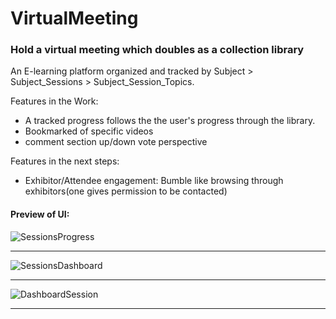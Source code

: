 # VirtualMeeting

<h3>Hold a virtual meeting which doubles as a collection library</h3>

An E-learning platform organized and tracked by Subject > Subject_Sessions > Subject_Session_Topics.

Features in the Work:
 - A tracked progress follows the the user's progress through the library.
 - Bookmarked of specific videos
 - comment section up/down vote perspective
 
Features in the next steps:
  - Exhibitor/Attendee engagement: Bumble like browsing through exhibitors(one gives permission to be contacted)


<h4>Preview of UI:</h4>

![SessionsProgress](https://user-images.githubusercontent.com/16906890/89313276-e87bd480-d63d-11ea-8cbc-1f5e39f3ad09.png)

<hr>

![SessionsDashboard](https://user-images.githubusercontent.com/16906890/89313257-e154c680-d63d-11ea-8418-504970ba2abf.png)

<hr>

![DashboardSession](https://user-images.githubusercontent.com/16906890/89313214-d5690480-d63d-11ea-80b8-4c6654ef0d44.png)


<hr>
